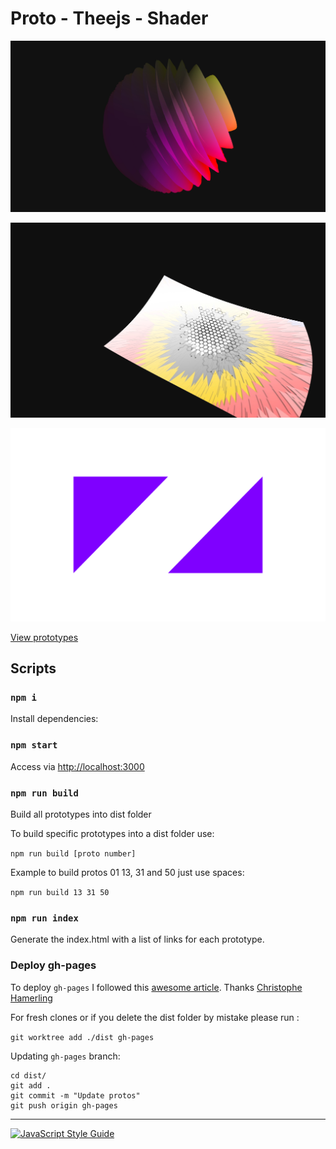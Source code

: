 # Proto - Theejs - Shader

![./src/proto-02/ss.jpg](./src/proto-02/ss.jpg)

![./src/proto-01/ss.jpg](./src/proto-01/ss.jpg)

![./src/proto-03/ss.png](./src/proto-03/ss.png)

[View prototypes](https://mauriciomassaia.github.io/proto-threejs-shader/)

## Scripts

### `npm i`

Install dependencies:

### `npm start`

Access via [http://localhost:3000](http://localhost:3000)

### `npm run build`
Build all prototypes into dist folder

To build specific prototypes into a dist folder use:

`npm run build [proto number]`

Example to build protos 01 13, 31 and 50 just use spaces:

`npm run build 13 31 50`

### `npm run index`
Generate the index.html with a list of links for each prototype.

### Deploy gh-pages

To deploy `gh-pages` I followed this [awesome article](https://medium.com/linagora-engineering/deploying-your-js-app-to-github-pages-the-easy-way-or-not-1ef8c48424b7). Thanks [Christophe Hamerling](https://github.com/chamerling)

For fresh clones or if you delete the dist folder by mistake please run :

`git worktree add ./dist gh-pages`

Updating `gh-pages` branch:
```
cd dist/
git add .
git commit -m "Update protos"
git push origin gh-pages
```

---

[![JavaScript Style Guide](https://cdn.rawgit.com/standard/standard/master/badge.svg)](https://github.com/standard/standard)

